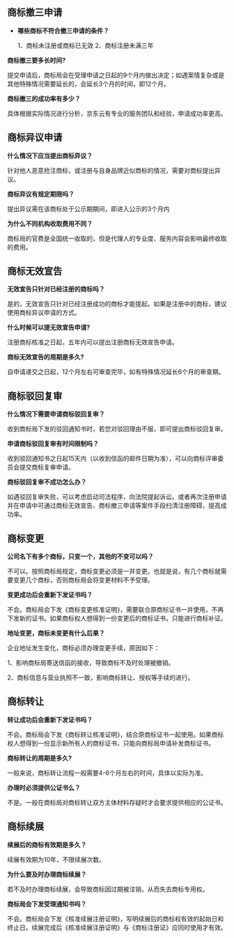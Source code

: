 ## 商标撤三申请
- **哪些商标不符合撤三申请的条件？**

  1、商标未注册或商标已无效  2、商标注册未满三年

**商标撤三要多长时间?**

提交申请后，商标局会在受理申请之日起的9个月内做出决定；如遇案情复杂或是其他特殊情况需要延长的，会延长3个月的时间，即12个月。

**商标撤三的成功率有多少？**

具体根据实际情况进行分析，京东云有专业的服务团队和经验，申请成功率更高。

## 商标异议申请

**什么情况下应当提出商标异议？**

针对他人恶意抢注商标，或注册与自身品牌近似商标的情况，需要对商标提出异议。

**商标异议有规定期限吗？**

提出异议需在该商标处于公示期期间，即进入公示的3个月内

**为什么不同机构收取费用不同？**

商标局的官费是全国统一收取的，但是代理人的专业度、服务内容会影响最终收取的费用。

## 商标无效宣告

**无效宣告只针对已经注册的商标吗？**

是的，无效宣告只针对已经注册成功的商标才能提起。如果是注册中的商标，建议使用商标异议申请的方式。

**什么时候可以提无效宣告申请?**

注册商标核准之日起，五年内可以提出注册商标无效宣告申请。

**商标无效宣告的周期是多久?**

自申请递交之日起，12个月左右可审查完毕，如有特殊情况延长6个月的审查期。

## 商标驳回复审

**什么情况下需要申请商标驳回复审？**

收到商标局下发的驳回通知书时，若您对驳回理由不服，即可提出商标驳回复审。

**申请商标驳回复审有时间限制吗？**

收到驳回通知书之日起15天内（以收到信函的邮件日期为准），可以向商标评审委员会提交商标复审申请。

**商标驳回复审不成功怎么办？**

如遇驳回复审失败，可以考虑启动司法程序，向法院提起诉讼。或者再次注册申请并在申请中可通过商标无效宣告、商标撤三申请等案件手段扫清注册障碍，提高成功率。

## 商标变更

**公司名下有多个商标，只变一个，其他的不变可以吗？**

不可以。按照商标局规定，商标变更必须是一并变更。也就是说，有几个商标就需要变更几个商标，否则商标局会将变更材料不予受理。

**变更成功后会重新下发证书吗？**

不会。商标局会下发《商标变更核准证明》，需要联合原商标证书一并使用，不再下发新的证书。如果商标权人想得到一份变更后的商标证书，只能进行商标补证。

**地址变更，商标未变更有什么后果？**

企业地址发生变化，商标必须办理变更手续，原因如下：

1、影响商标局寄送信函的接收，导致商标不及时处理被撤销。

2、商标信息与营业执照不一致，影响商标转让、授权等手续的进行。

## 商标转让

**转让成功后会重新下发证书吗？**

不会。商标局会下发《商标转让核准证明》，结合原商标证书一起使用。如果商标权人想得到一份显示新所有人的商标证书，只能向商标局申请补发商标证书。

**商标转让的周期是多久?**

一般来说，商标转让流程一般需要4-6个月左右的时间，具体以实际为准。

**办理时必须提供公证书么？**

不是。一般在商标局对商标转让双方主体材料存疑时才会要求提供相应的公证书。

## 商标续展

**续展后的商标有效期是多久？**

续展有效期为10年，不限续展次数。

**为什么要及时办理商标续展？**

若不及时办理商标续展，会导致商标因过期被注销，从而失去商标专用权。

**商标局会下发受理通知书吗？**

不会。商标局会下发《核准续展注册证明》，写明续展后的商标权有效的起始日和终止日。续展完成后《核准续展注册证明》与《商标注册证》应同时使用才有效。

